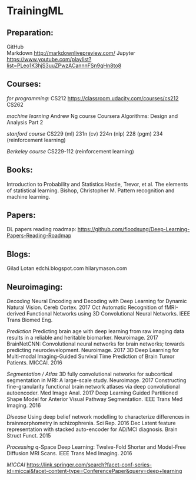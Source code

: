 # TrainingML

## Preparation:
   GitHub  
   Markdown http://markdownlivepreview.com/
   Jupyter https://www.youtube.com/playlist?list=PLeo1K3hjS3uuZPwzACannnFSn9qHn8to8

## Courses:
   *for programming:*
   CS212  https://classroom.udacity.com/courses/cs212 
   CS262  

   *machine learning*
   Andrew Ng course
   Coursera Algorithms: Design and Analysis Part 2
   
   *stanford course*
   CS229 (ml)
   231n  (cv)
   224n  (nlp)
   228   (pgm)
   234   (reinforcement learning)
   
   *Berkeley course*
   CS229-112 (reinforcement learning)
  
   
## Books:
   Introduction to Probability and Statistics
   Hastie, Trevor, et al. The elements of statistical learning.
   Bishop, Christopher M. Pattern recognition and machine learning.

## Papers:
   DL papers reading roadmap: https://github.com/floodsung/Deep-Learning-Papers-Reading-Roadmap


## Blogs:
   Gilad Lotan
   edchi.blogspot.com
   hilarymason.com

## Neuroimaging:
   *Decoding*
   Neural Encoding and Decoding with Deep Learning for Dynamic Natural Vision. Cereb Cortex. 2017 Oct 
   Automatic Recognition of fMRI-derived Functional Networks using 3D Convolutional Neural Networks. IEEE Trans Biomed Eng.

   *Prediction*
   Predicting brain age with deep learning from raw imaging data results in a reliable and heritable biomarker. Neuroimage. 2017
   BrainNetCNN: Convolutional neural networks for brain networks; towards predicting neurodevelopment. Neuroimage. 2017 
   3D Deep Learning for Multi-modal Imaging-Guided Survival Time Prediction of Brain Tumor Patients.      MICCAI. 2016

   *Segmentation / Atlas*
   3D fully convolutional networks for subcortical segmentation in MRI: A large-scale study. Neuroimage. 2017
   Constructing fine-granularity functional brain network atlases via deep convolutional autoencoder.  Med Image Anal. 2017
   Deep Learning Guided Partitioned Shape Model for Anterior Visual Pathway Segmentation.  IEEE Trans Med Imaging. 2016 

   *Disease* 
   Using deep belief network modelling to characterize differences in brainmorphometry in schizophrenia. Sci Rep. 2016 Dec
   Latent feature representation with stacked auto-encoder for AD/MCI diagnosis. Brain Struct Funct. 2015          

   *Processing* 
   q-Space Deep Learning: Twelve-Fold Shorter and Model-Free Diffusion MRI Scans. IEEE Trans Med Imaging. 2016 

   *MICCAI* 
   https://link.springer.com/search?facet-conf-series-id=miccai&facet-content-type=ConferencePaper&query=deep+learning
 
 
 
 
 
 

